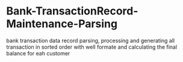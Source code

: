 # Bank-TransactionRecord-Maintenance-Parsing
bank transaction data record parsing, processing and generating all transaction in sorted order with well formate and calculating the final balance for eah customer
